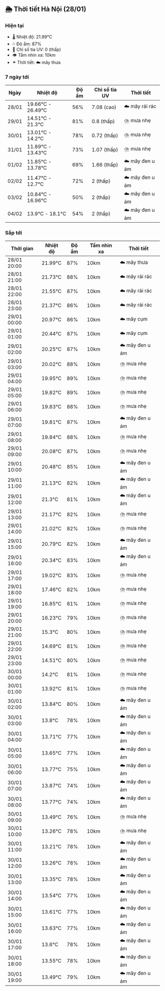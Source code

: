 ## 🌦️ Thời tiết Hà Nội (28/01)

### Hiện tại

- 🌡️ Nhiệt độ: 21.99℃
- 💦 Độ ẩm: 87%
- 🌟 Chỉ số tia UV: 0 (thấp)
- 👁️ Tầm nhìn xa: 10km
- ☂️ Thời tiết: ☁️ mây thưa

### 7 ngày tới

| Ngày | Nhiệt độ | Độ ẩm | Chỉ số tia UV | Thời tiết |
| --- | --- | --- | --- | --- |
| 28/01 | 19.66℃ - 26.49℃ | 56% | 7.08 (cao) | ☁️ mây rải rác |
| 29/01 | 14.51℃ - 21.3℃ | 81% | 0.8 (thấp) | ⛈️ mưa nhẹ |
| 30/01 | 13.01℃ - 14.2℃ | 78% | 0.72 (thấp) | ⛈️ mưa nhẹ |
| 31/01 | 11.89℃ - 13.43℃ | 73% | 1.07 (thấp) | ⛈️ mưa nhẹ |
| 01/02 | 11.85℃ - 13.78℃ | 69% | 1.66 (thấp) | ☁️ mây đen u ám |
| 02/02 | 11.47℃ - 12.7℃ | 72% | 2 (thấp) | ☁️ mây đen u ám |
| 03/02 | 10.84℃ - 16.96℃ | 50% | 2 (thấp) | ☁️ mây đen u ám |
| 04/02 | 13.9℃ - 18.1℃ | 54% | 2 (thấp) | ☁️ mây đen u ám |

### Sắp tới

| Thời gian | Nhiệt độ | Độ ẩm | Tầm nhìn xa | Thời tiết |
| --- | --- | --- | --- | --- |
| 28/01 20:00 | 21.99℃ | 87% | 10km | ☁️ mây thưa |
| 28/01 21:00 | 21.73℃ | 88% | 10km | ☁️ mây rải rác |
| 28/01 22:00 | 21.55℃ | 87% | 10km | ☁️ mây rải rác |
| 28/01 23:00 | 21.37℃ | 86% | 10km | ☁️ mây rải rác |
| 29/01 00:00 | 20.97℃ | 86% | 10km | ☁️ mây cụm |
| 29/01 01:00 | 20.44℃ | 87% | 10km | ☁️ mây cụm |
| 29/01 02:00 | 20.25℃ | 87% | 10km | ☁️ mây đen u ám |
| 29/01 03:00 | 20.02℃ | 88% | 10km | ⛈️ mưa nhẹ |
| 29/01 04:00 | 19.95℃ | 89% | 10km | ⛈️ mưa nhẹ |
| 29/01 05:00 | 19.82℃ | 89% | 10km | ⛈️ mưa nhẹ |
| 29/01 06:00 | 19.83℃ | 88% | 10km | ⛈️ mưa nhẹ |
| 29/01 07:00 | 19.81℃ | 87% | 10km | ☁️ mây đen u ám |
| 29/01 08:00 | 19.84℃ | 88% | 10km | ⛈️ mưa nhẹ |
| 29/01 09:00 | 20.08℃ | 87% | 10km | ⛈️ mưa nhẹ |
| 29/01 10:00 | 20.48℃ | 85% | 10km | ☁️ mây đen u ám |
| 29/01 11:00 | 21.13℃ | 82% | 10km | ☁️ mây đen u ám |
| 29/01 12:00 | 21.3℃ | 81% | 10km | ☁️ mây đen u ám |
| 29/01 13:00 | 21.17℃ | 82% | 10km | ⛈️ mưa nhẹ |
| 29/01 14:00 | 21.02℃ | 82% | 10km | ⛈️ mưa nhẹ |
| 29/01 15:00 | 20.79℃ | 82% | 10km | ☁️ mây đen u ám |
| 29/01 16:00 | 20.34℃ | 83% | 10km | ☁️ mây đen u ám |
| 29/01 17:00 | 19.02℃ | 83% | 10km | ⛈️ mưa nhẹ |
| 29/01 18:00 | 17.46℃ | 82% | 10km | ⛈️ mưa nhẹ |
| 29/01 19:00 | 16.85℃ | 81% | 10km | ⛈️ mưa nhẹ |
| 29/01 20:00 | 16.23℃ | 79% | 10km | ⛈️ mưa nhẹ |
| 29/01 21:00 | 15.3℃ | 80% | 10km | ⛈️ mưa nhẹ |
| 29/01 22:00 | 14.69℃ | 81% | 10km | ⛈️ mưa nhẹ |
| 29/01 23:00 | 14.51℃ | 80% | 10km | ⛈️ mưa nhẹ |
| 30/01 00:00 | 14.2℃ | 81% | 10km | ⛈️ mưa nhẹ |
| 30/01 01:00 | 13.92℃ | 81% | 10km | ⛈️ mưa nhẹ |
| 30/01 02:00 | 13.84℃ | 80% | 10km | ☁️ mây đen u ám |
| 30/01 03:00 | 13.8℃ | 78% | 10km | ☁️ mây đen u ám |
| 30/01 04:00 | 13.71℃ | 77% | 10km | ☁️ mây đen u ám |
| 30/01 05:00 | 13.65℃ | 77% | 10km | ☁️ mây đen u ám |
| 30/01 06:00 | 13.77℃ | 75% | 10km | ☁️ mây đen u ám |
| 30/01 07:00 | 13.87℃ | 74% | 10km | ☁️ mây đen u ám |
| 30/01 08:00 | 13.77℃ | 74% | 10km | ☁️ mây đen u ám |
| 30/01 09:00 | 13.49℃ | 76% | 10km | ⛈️ mưa nhẹ |
| 30/01 10:00 | 13.26℃ | 78% | 10km | ⛈️ mưa nhẹ |
| 30/01 11:00 | 13.21℃ | 78% | 10km | ☁️ mây đen u ám |
| 30/01 12:00 | 13.26℃ | 78% | 10km | ☁️ mây đen u ám |
| 30/01 13:00 | 13.35℃ | 78% | 10km | ☁️ mây đen u ám |
| 30/01 14:00 | 13.54℃ | 77% | 10km | ☁️ mây đen u ám |
| 30/01 15:00 | 13.61℃ | 77% | 10km | ☁️ mây đen u ám |
| 30/01 16:00 | 13.63℃ | 77% | 10km | ☁️ mây đen u ám |
| 30/01 17:00 | 13.6℃ | 78% | 10km | ☁️ mây đen u ám |
| 30/01 18:00 | 13.55℃ | 78% | 10km | ☁️ mây đen u ám |
| 30/01 19:00 | 13.49℃ | 79% | 10km | ☁️ mây đen u ám |
